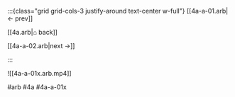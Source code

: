 :::{class="grid grid-cols-3 justify-around text-center w-full"}
[[4a-a-01.arb|← prev]]

[[4a.arb|⌂ back]]

[[4a-a-02.arb|next →]]

:::

![[4a-a-01x.arb.mp4]]

#arb #4a #4a-a-01x

